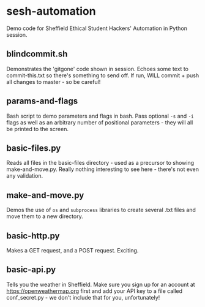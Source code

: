 # sesh-automation

Demo code for Sheffield Ethical Student Hackers' Automation in Python session.

## blindcommit.sh

Demonstrates the 'gitgone' code shown in session. Echoes some text to commit-this.txt so there's something to send off. If run, WILL commit + push all changes to master - so be careful!

## params-and-flags

Bash script to demo parameters and flags in bash. Pass optional `-s` and `-i` flags as well as an arbitrary number of positional parameters - they will all be printed to the screen.

## basic-files.py

Reads all files in the basic-files directory - used as a precursor to showing make-and-move.py. Really nothing interesting to see here - there's not even any validation.

## make-and-move.py

Demos the use of `os` and `subprocess` libraries to create several .txt files and move them to a new directory.

## basic-http.py

Makes a GET request, and a POST request. Exciting.

## basic-api.py

Tells you the weather in Sheffield. Make sure you sign up for an account at https://openweathermap.org first and add your API key to a file called conf_secret.py - we don't include that for you, unfortunately!